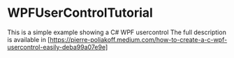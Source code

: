 # WPFUserControlTutorial

This is a simple example showing a C# WPF usercontrol
The full description is available in [https://pierre-poliakoff.medium.com/how-to-create-a-c-wpf-usercontrol-easily-deba99a07e9e]

